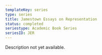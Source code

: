 ```yaml
---
templateKey: series
type: series
title: Jamestown Essays on Representation
status: completed
seriestype: Academic Book Series
seriesID: JER
---
```

Description not yet available. 